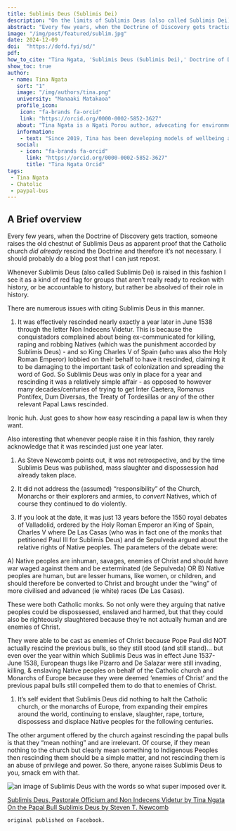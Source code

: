 ```yaml
---
title: Sublimis Deus (Sublimis Dei)
description: "On the limits of Sublimis Deus (also called Sublimis Dei)."
abstract: "Every few years, when the Doctrine of Discovery gets traction, someone raises the old chestnut of Sublimis Deus as apparent proof that the Catholic church did already rescind the Doctrine and therefore it’s not necessary. I should probably do a blog post that I can just repost."
image: "/img/post/featured/sublim.jpg"
date: 2024-12-09
doi:  "https://dofd.fyi/sd/"
pdf: 
how_to_cite: "Tina Ngata, 'Sublimis Deus (Sublimis Dei),' Doctrine of Discovery Project (1 August 2022)"
show_toc: true
author: 
 - name: Tina Ngata
   sort: "1"
   image: "/img/authors/tina.png"
   university: "Manaaki Matakaoa"
   profile_icon: 
    icon: "fa-brands fa-orcid"
    link: "https://orcid.org/0000-0002-5852-3627"
   about: "Tina Ngata is a Ngati Porou author, advocating for environmental, Indigenous, and human rights. Her background is in holistic approaches to public health, including oranga taiao (environmental wellbeing) and oranga whanau (collective wellbeing)."
   information: 
    - text: "Since 2019, Tina has been developing models of wellbeing and protection, founding the award-winning Manaaki Matakaoa program that uses community-centered, flaxroots oranga services to build a community-based health infrastructure."
   social:
    - icon: "fa-brands fa-orcid"
      link: "https://orcid.org/0000-0002-5852-3627"
      title: "Tina Ngata Orcid"
tags: 
 - Tina Ngata
 - Chatolic
 - paypal-bus
---
```


## A Brief overview

Every few years, when the Doctrine of Discovery gets traction, someone raises the old chestnut of Sublimis Deus as apparent proof that the Catholic church _did already_ rescind the Doctrine and therefore it’s not necessary. I should probably do a blog post that I can just repost.

Whenever Sublimis Deus (also called Sublimis Dei) is raised in this fashion I see it as a kind of red flag for groups that aren’t really ready to reckon with history, or be accountable to history, but rather be absolved of their role in history.

There are numerous issues with citing Sublimis Deus in this manner.

1.  It was effectively rescinded nearly exactly a year later in June 1538 through the letter Non Indecens Videtur. This is because the conquistadors complained about being ex-communicated for killing, raping and robbing Natives (which was the punishment accorded by Sublimis Deus) - and so King Charles V of Spain (who was also the Holy Roman Emperor) lobbied on their behalf to have it rescinded, claiming it to be damaging to the important task of colonization and spreading the word of God. So Sublimis Deus was only in place for a year and rescinding it was a relatively simple affair - as opposed to however many decades/centuries of trying to get Inter Caetera, Romanus Pontifex, Dum Diversas, the Treaty of Tordesillas or any of the other relevant Papal Laws rescinded.

Ironic huh. Just goes to show how easy rescinding a papal law is when they want.

Also interesting that whenever people raise it in this fashion, they rarely acknowledge that it was rescinded just one year later.

1.  As Steve Newcomb points out, it was not retrospective, and by the time Sublimis Deus was published, mass slaughter and dispossession had already taken place.
    
2.  It did not address the (assumed) “responsibility” of the Church, Monarchs or their explorers and armies, to _convert_ Natives, which of course they continued to do violently.
    
3.  If you look at the date, it was just 13 years before the 1550 royal debates of Valladolid, ordered by the Holy Roman Emperor an King of Spain, Charles V where De Las Casas (who was in fact one of the monks that petitioned Paul III for Sublimis Deus) and de Sepulveda argued about the relative rights of Native peoples. The parameters of the debate were:
    

A) Native peoples are inhuman, savages, enemies of Christ and should have war waged against them and be exterminated (de Sepulveda) OR B) Native peoples are human, but are lesser humans, like women, or children, and should therefore be converted to Christ and brought under the “wing” of more civilised and advanced (ie white) races (De Las Casas).

These were both Catholic monks. So not only were they arguing that native peoples could be dispossessed, enslaved and harmed, but that they could also be righteously slaughtered because they’re not actually human and are enemies of Christ.

They were able to be cast as enemies of Christ because Pope Paul did NOT actually rescind the previous bulls, so they still stood (and still stand)… but even over the year within which Sublimis Deus was in effect June 1537-June 1538, European thugs like Pizarro and De Salazar were still invading, killing, & enslaving Native peoples on behalf of the Catholic church and Monarchs of Europe because they were deemed ‘enemies of Christ’ and the previous papal bulls still compelled them to do that to enemies of Christ.

1.  It’s self evident that Sublimis Deus did nothing to halt the Catholic church, or the monarchs of Europe, from expanding their empires around the world, continuing to enslave, slaughter, rape, torture, dispossess and displace Native peoples for the following centuries.

The other argument offered by the church against rescinding the papal bulls is that they “mean nothing” and are irrelevant. Of course, if they mean nothing to the church but clearly mean something to Indigenous Peoples then rescinding them should be a simple matter, and not rescinding them is an abuse of privilege and power. So there, anyone raises Sublimis Deus to you, smack em with that.

![an image of Sublimis Deus with the words so what super imposed over it. ]({{metadata.url}}/img/post/featured/sublim.jpg)

[Sublimis Deus, Pastorale Officium and Non Indecens Videtur by Tina Ngata](/blog/papal-bulls/sublimis-deus-pastorale-officium-indecensvidetur/) [On the Papal Bull Sublimis Deus by Steven T. Newcomb](https://doctrineofdiscovery.org/blog/newcomb-sublimis-deus/)

`original published on Facebook.`
